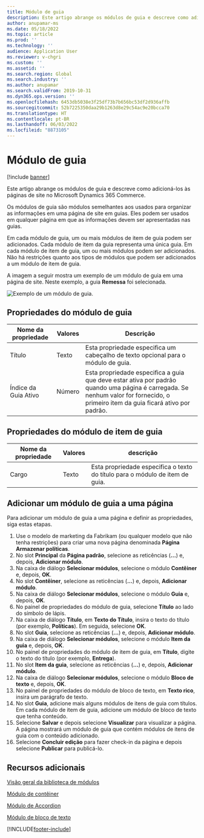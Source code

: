 ```yaml
---
title: Módulo de guia
description: Este artigo abrange os módulos de guia e descreve como adicioná-los às páginas de site no Microsoft Dynamics 365 Commerce.
author: anupamar-ms
ms.date: 05/18/2022
ms.topic: article
ms.prod: ''
ms.technology: ''
audience: Application User
ms.reviewer: v-chgri
ms.custom: ''
ms.assetid: ''
ms.search.region: Global
ms.search.industry: ''
ms.author: anupamar
ms.search.validFrom: 2019-10-31
ms.dyn365.ops.version: ''
ms.openlocfilehash: 6453db5038e3f25df73b7b656bc53df2d936affb
ms.sourcegitcommit: 52b7225350daa29b1263d8e29c54ac9e20bcca70
ms.translationtype: HT
ms.contentlocale: pt-BR
ms.lasthandoff: 06/03/2022
ms.locfileid: "8873105"
---
```

# <a name="tab-module"></a>Módulo de guia

[!include [banner](includes/banner.md)]

Este artigo abrange os módulos de guia e descreve como adicioná-los às páginas de site no Microsoft Dynamics 365 Commerce.

Os módulos de guia são módulos semelhantes aos usados para organizar as informações em uma página de site em guias. Eles podem ser usados em qualquer página em que as informações devem ser apresentadas nas guias.

Em cada módulo de guia, um ou mais módulos de item de guia podem ser adicionados. Cada módulo de item da guia representa uma única guia. Em cada módulo de item de guia, um ou mais módulos podem ser adicionados. Não há restrições quanto aos tipos de módulos que podem ser adicionados a um módulo de item de guia.

A imagem a seguir mostra um exemplo de um módulo de guia em uma página de site. Neste exemplo, a guia **Remessa** foi selecionada.

![Exemplo de um módulo de guia.](./media/ecommerce-tab.PNG)

## <a name="tab-module-properties"></a>Propriedades do módulo de guia

| Nome da propriedade | Valores | Descrição |
|---------------|--------|-------------|
| Título | Texto | Esta propriedade especifica um cabeçalho de texto opcional para o módulo de guia. |
| Índice da Guia Ativo | Número | Esta propriedade especifica a guia que deve estar ativa por padrão quando uma página é carregada. Se nenhum valor for fornecido, o primeiro item da guia ficará ativo por padrão. |

## <a name="tab-item-module-properties"></a>Propriedades do módulo de item de guia

| Nome da propriedade | Valores | descrição |
|---------------|--------|-------------|
| Cargo | Texto | Esta propriedade especifica o texto do título para o módulo de item de guia. |

## <a name="add-a-tab-module-to-a-page"></a>Adicionar um módulo de guia a uma página

Para adicionar um módulo de guia a uma página e definir as propriedades, siga estas etapas.

1. Use o modelo de marketing da Fabrikam (ou qualquer modelo que não tenha restrições) para criar uma nova página denominada **Página Armazenar políticas**.
1. No slot **Principal** da **Página padrão**, selecione as reticências (**...**) e, depois, **Adicionar módulo**.
1. Na caixa de diálogo **Selecionar módulos**, selecione o módulo **Contêiner** e, depois, **OK**.
1. No slot **Contêiner**, selecione as reticências (**...**) e, depois, **Adicionar módulo**.
1. Na caixa de diálogo **Selecionar módulos**, selecione o módulo **Guia** e, depois, **OK**.
1. No painel de propriedades do módulo de guia, selecione **Título** ao lado do símbolo de lápis.
1. Na caixa de diálogo **Título**, em **Texto do Título**, insira o texto do título (por exemplo, **Políticas**). Em seguida, selecione **OK**.
1. No slot **Guia**, selecione as reticências (**...**) e, depois, **Adicionar módulo**.
1. Na caixa de diálogo **Selecionar módulos**, selecione o módulo **Item da guia** e, depois, **OK**.
1. No painel de propriedades do módulo de item de guia, em **Título**, digite o texto do título (por exemplo, **Entrega**).
1. No slot **Item da guia**, selecione as reticências (**...**) e, depois, **Adicionar módulo**.
1. Na caixa de diálogo **Selecionar módulos**, selecione o módulo **Bloco de texto** e, depois, **OK**.
1. No painel de propriedades do módulo de bloco de texto, em **Texto rico**, insira um parágrafo de texto.
1. No slot **Guia**, adicione mais alguns módulos de itens de guia com títulos. Em cada módulo de item de guia, adicione um módulo de bloco de texto que tenha conteúdo.
1. Selecione **Salvar** e depois selecione **Visualizar** para visualizar a página. A página mostrará um módulo de guia que contém módulos de itens de guia com o conteúdo adicionado.
1. Selecione **Concluir edição** para fazer check-in da página e depois selecione **Publicar** para publicá-lo.

## <a name="additional-resources"></a>Recursos adicionais

[Visão geral da biblioteca de módulos](starter-kit-overview.md)

[Módulo de contêiner](add-container-module.md)

[Módulo de Accordion](add-accordion.md)

[Módulo de bloco de texto](add-content-rich-block.md)


[!INCLUDE[footer-include](../includes/footer-banner.md)]
